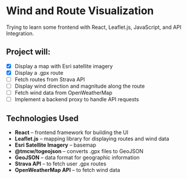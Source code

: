 # Wind and Route Visualization

Trying to learn some frontend with React, Leaflet.js, JavaScript, and API Integration.

## Project will:
- [X] Display a map with Esri satellite imagery
- [X] Display a .gpx route 
- [ ] Fetch routes from Strava API
- [ ] Display wind direction and magnitude along the route
- [ ] Fetch wind data from OpenWeatherMap
- [ ] Implement a backend proxy to handle API requests

## Technologies Used
- **React** – frontend framework for building the UI  
- **Leaflet.js** – mapping library for displaying routes and wind data  
- **Esri Satellite Imagery** – basemap  
- **@tmcw/togeojson** – converts .gpx files to GeoJSON  
- **GeoJSON** – data format for geographic information  
- **Strava API** – to fetch user .gpx routes  
- **OpenWeatherMap API** – to fetch wind data  

